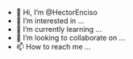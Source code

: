 - 👋 Hi, I’m @HectorEnciso
- 👀 I’m interested in ...
- 🌱 I’m currently learning ...
- 💞️ I’m looking to collaborate on ...
- 📫 How to reach me ...

<!---
HectorEnciso/HectorEnciso is a ✨ special ✨ repository because its `README.md` (this file) appears on your GitHub profile.
You can click the Preview link to take a look at your changes.
--->
